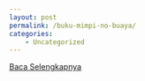 ```yaml
---
layout: post
permalink: /buku-mimpi-no-buaya/
categories:
    - Uncategorized
---
```


[Baca Selengkapnya](/10)